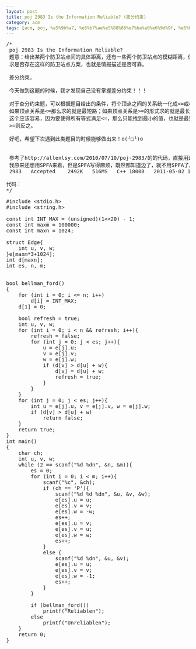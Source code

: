 ```yaml
---
layout: post
title: poj 2983 Is the Information Reliable? (差分约束)
category: acm
tags: [acm, poj, %e5%9b%a7, %e5%b7%ae%e5%88%86%e7%ba%a6%e6%9d%9f, %e5%bf%83%e5%be%97, %e8%a7%a3%e9%a2%98%e6%8a%a5%e5%91%8a]
---
```


<pre>/*
 poj 2983 Is the Information Reliable?
 题意：给出某两个防卫站点间的具体距离，还有一些两个防卫站点的模糊距离，但是距离&gt;=1.
 求是否存在这样的防卫站点方案，也就是情报描述是否可靠。
 
 差分约束。
 
 今天做到这题的时候，我才发现自己没有掌握差分约束！！！
 
 对于查分约束题，可以根据题目给出的条件，将个顶点之间的关系统一化成&lt;=或者&gt;=的形式。
 如果顶点关系是&lt;=那么求的就是最短路；如果顶点关系是&gt;=的形式求的就是最长路。
 这个应该容易，因为要使得所有等式满足&lt;=，那么只能找到最小的值，也就是最短路。
 &gt;=则反之。
 
 好吧，希望下次遇到此类题目的时候能够做出来！o(╯□╰)o
 
 
 参考了http://allenlsy.com/2010/07/10/poj-2983/的的代码，直接用边进行Bellman Ford 省事。
 我原来还想用SPFA来着，但是SPFA写得麻烦，既然都知道边了，就不用SPFA了。
 2983	Accepted	2492K	516MS	C++	1800B	2011-05-02 17:51:15
 
代码：
*/</pre>
<!--more-->
<pre>
#include &lt;stdio.h&gt;
#include &lt;string.h&gt;

const int INT_MAX = (unsigned)(1&lt;&lt;20) - 1;
const int maxm = 100000;
const int maxn = 1024;

struct Edge{
    int u, v, w;
}e[maxm*3+1024];
int d[maxn];
int es, n, m;


bool bellman_ford()
{
    for (int i = 0; i &lt;= n; i++)
        d[i] = INT_MAX;
    d[1] = 0;
    
    bool refresh = true;
    int u, v, w;
    for (int i = 0; i &lt; n &amp;&amp; refresh; i++){
        refresh = false;
        for (int j = 0; j &lt; es; j++){
            u = e[j].u;
            v = e[j].v;
            w = e[j].w;
            if (d[v] &gt; d[u] + w){
                d[v] = d[u] + w;
                refresh = true;
            }
        }
    }
    for (int j = 0; j &lt; es; j++){
        int u = e[j].u, v = e[j].v, w = e[j].w;
        if (d[v] &gt; d[u] + w)
            return false;
    }
    return true;
}
int main()
{
    char ch;
    int u, v, w;
    while (2 == scanf("%d %dn", &amp;n, &amp;m)){
        es = 0;
        for (int i = 0; i &lt; m; i++){
            scanf("%c", &amp;ch);
            if (ch == 'P'){
                scanf("%d %d %dn", &amp;u, &amp;v, &amp;w);
                e[es].u = u;
                e[es].v = v;
                e[es].w = -w;
                es++;
                e[es].u = v;
                e[es].v = u;
                e[es].w = w;
                es++;
            }
            else {
                scanf("%d %dn", &amp;u, &amp;v);
                e[es].u = u;
                e[es].v = v;
                e[es].w = -1;
                es++;
            }
        }
        
        if (bellman_ford())
            printf("Reliablen");
        else
            printf("Unreliablen");
    }
    return 0;
}</pre>
